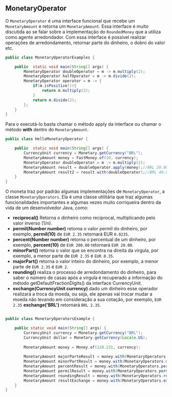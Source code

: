## MonetaryOperator


O ```MonetaryOperator``` é uma interface funcional que recebe um ```MonetaryAmount``` e retorna um ```MonetaryAmount```. Essa interface é muito discutida ao se falar sobre a implementação do ```RoundedMoney``` que a utiliza como agente arredondador. Com essa interface é possível realizar operações de arredondamento, retornar parte do dinheiro, o dobro do valor etc. 

```java
public class MonetaryOperatorExamples {

    public  static void main(String[] args) {
        MonetaryOperator doubleOperator = m -> m.multiply(2);
        MonetaryOperator halfOperator = m -> m.divide(2);
        MonetaryOperator operator = m -> {
            if(m.isPositive()){
                return m.multiply(2);
            }
            return m.divide(2);
        };
    }
}
```

Para o executá-lo basta chamar o método apply da interface ou chamar o método **with** dentro do ```MonetaryAmount```.


```java
public class HelloMonetaryOperator {

    public  static void main(String[] args) {
        CurrencyUnit currency = Monetary.getCurrency("BRL");
        MonetaryAmount money = FastMoney.of(10, currency);
        MonetaryOperator doubleOperator = m -> m.multiply(2);
        MonetaryAmount result = doubleOperator.apply(money);//BRL 20.00000
        MonetaryAmount result2 = result.with(doubleOperator);//BRL 40.00000
    }
}
```


O moneta traz por padrão algumas implementações de ```MonetaryOperator```, a classe ```MonetaryOperators```. Ela é uma classe utilitária que traz algumas funcionalidades importantes e algumas vezes muito corriqueira dentro da vida de um desenvolvedor Java, como:



* **reciprocal()** Retorna o dinheiro como reciprocal, multiplicando pelo valor inverso (1/n).
* **permil(Number number)** retorna o valor permil do dinheiro, por exemplo, **permil(10)** de `EUR 2.35` retornará EUR `0.0235`.
* **percent(Number number)** retorna o percentual de um dinheiro, por exemplo, **percent(10)** de `EUR 200.00` retornará `EUR 20.00`.
* **minorPart()** retorna o valor que se encontra na direita da vírgula, por exemplo, a menor parte de `EUR 2.35` é ```EUR 0.35```.
* **majorPart()** retorna o valor inteiro do dinheiro, por exemplo, a menor parte de `EUR 2.35` é `EUR 2`.
* **rounding()** realiza o processo de arredondamento do dinheiro, para saber o número de casas após a vírgula é recuperado a informação do método getDefaultFractionDigits() da interface CurrencyUnit.
* **exchange(CurrencyUnit currency)** dado um dinheiro esse operador realizará a troca da moeda, ou seja, ele apenas vai trocar mudar a moeda não levando em consideração a sua cotação, por exemplo, `EUR 2.35` **exchange('BRL')** retornará `BRL 2.35`.

```java

public class MonetaryOperatorsExample {

    public static void main(String[] args) {
        CurrencyUnit currency = Monetary.getCurrency("BRL");
        CurrencyUnit dollar = Monetary.getCurrency(Locale.US);
        
        MonetaryAmount money = Money.of(120.231, currency);
        
        MonetaryAmount majorParteResult = money.with(MonetaryOperators.majorPart());//BRL 120
        MonetaryAmount minorPartResult = money.with(MonetaryOperators.minorPart());//BRL 0.231
        MonetaryAmount percentResult = money.with(MonetaryOperators.percent(20));//BRL 24.0462
        MonetaryAmount permilResult = money.with(MonetaryOperators.permil(100));//BRL 12.0231
        MonetaryAmount roundingResult = money.with(MonetaryOperators.rounding());//BRL 120.23
        MonetaryAmount resultExchange = money.with(MonetaryOperators.exchange(dollar));//USD 120.231
    }
}
```